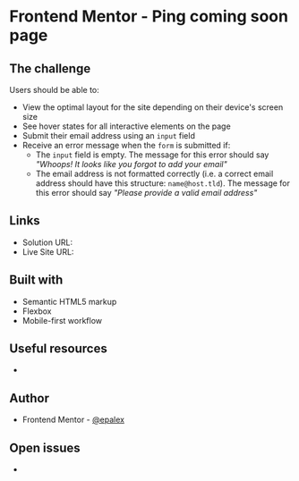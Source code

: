 # Frontend Mentor - Ping coming soon page

## The challenge

Users should be able to:

- View the optimal layout for the site depending on their device's screen size
- See hover states for all interactive elements on the page
- Submit their email address using an `input` field
- Receive an error message when the `form` is submitted if:
  - The `input` field is empty. The message for this error should say _"Whoops! It looks like you forgot to add your email"_
  - The email address is not formatted correctly (i.e. a correct email address should have this structure: `name@host.tld`). The message for this error should say _"Please provide a valid email address"_

## Links

- Solution URL:
- Live Site URL:

## Built with

- Semantic HTML5 markup
- Flexbox
- Mobile-first workflow

## Useful resources

-

## Author

- Frontend Mentor - [@epalex](https://www.frontendmentor.io/profile/epalex)

## Open issues

-
